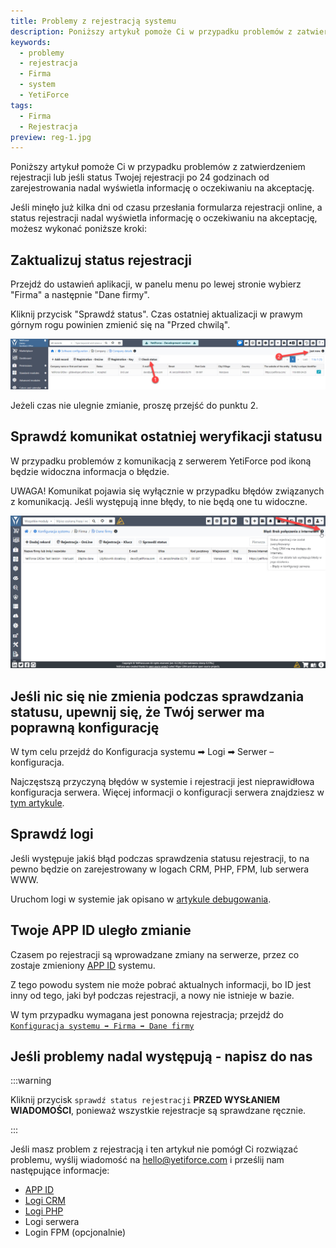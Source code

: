 ```yaml
---
title: Problemy z rejestracją systemu
description: Poniższy artykuł pomoże Ci w przypadku problemów z zatwierdzeniem rejestracji lub jeśli status Twojej rejestracji po 24 godzinach od zarejestrowania nadal wyświetla informację o oczekiwaniu na akceptację.
keywords:
  - problemy
  - rejestracja
  - Firma
  - system
  - YetiForce
tags:
  - Firma
  - Rejestracja
preview: reg-1.jpg
---
```


Poniższy artykuł pomoże Ci w przypadku problemów z zatwierdzeniem rejestracji lub jeśli status Twojej rejestracji po 24 godzinach od zarejestrowania nadal wyświetla informację o oczekiwaniu na akceptację.

Jeśli minęło już kilka dni od czasu przesłania formularza rejestracji online, a status rejestracji nadal wyświetla informację o oczekiwaniu na akceptację, możesz wykonać poniższe kroki:

## Zaktualizuj status rejestracji

Przejdź do ustawień aplikacji, w panelu menu po lewej stronie wybierz "Firma" a następnie "Dane firmy".

Kliknij przycisk "Sprawdź status". Czas ostatniej aktualizacji w prawym górnym rogu powinien zmienić się na "Przed chwilą".

![reg-1.jpg](reg-1.jpg)

Jeżeli czas nie ulegnie zmianie, proszę przejść do punktu 2.

## Sprawdź komunikat ostatniej weryfikacji statusu

W przypadku problemów z komunikacją z serwerem YetiForce pod ikoną będzie widoczna informacja o błędzie.

UWAGA! Komunikat pojawia się wyłącznie w przypadku błędów związanych z komunikacją. Jeśli występują inne błędy, to nie będą one tu widoczne.

![reg-2.jpg](reg-2.jpg)

## Jeśli nic się nie zmienia podczas sprawdzania statusu, upewnij się, że Twój serwer ma poprawną konfigurację

W tym celu przejdź do Konfiguracja systemu ➡ Logi ➡ Serwer – konfiguracja.

Najczęstszą przyczyną błędów w systemie i rejestracji jest nieprawidłowa konfiguracja serwera. Więcej informacji o konfiguracji serwera znajdziesz w [tym artykule](https://doc.yetiforce.com/pl/introduction/requirements/).

## Sprawdź logi

Jeśli występuje jakiś błąd podczas sprawdzenia statusu rejestracji, to na pewno będzie on zarejestrowany w logach CRM, PHP, FPM, lub serwera WWW.

Uruchom logi w systemie jak opisano w [artykule debugowania](/developer-guides/debug).

## Twoje APP ID uległo zmianie

Czasem po rejestracji są wprowadzane zmiany na serwerze, przez co zostaje zmieniony [APP ID](/administrator-guides/app-id/) systemu.

Z tego powodu system nie może pobrać aktualnych informacji, bo ID jest inny od tego, jaki był podczas rejestracji, a nowy nie istnieje w bazie.

W tym przypadku wymagana jest ponowna rejestracja; przejdź do [`Konfiguracja systemu ➡ Firma ➡ Dane firmy`](/administrator-guides/company/company-details/#registration)

## Jeśli problemy nadal występują - napisz do nas

:::warning

Kliknij przycisk `sprawdź status rejestracji` **PRZED WYSŁANIEM WIADOMOŚCI**, ponieważ wszystkie rejestracje są sprawdzane ręcznie.

:::

Jeśli masz problem z rejestracją i ten artykuł nie pomógł Ci rozwiązać problemu, wyślij wiadomość na hello@yetiforce.com i prześlij nam następujące informacje:

- [APP ID](/administrator-guides/app-id/)
- [Logi CRM](/developer-guides/debug)
- [Logi PHP](/developer-guides/debug#php-logs)
- Logi serwera
- Login FPM (opcjonalnie)
